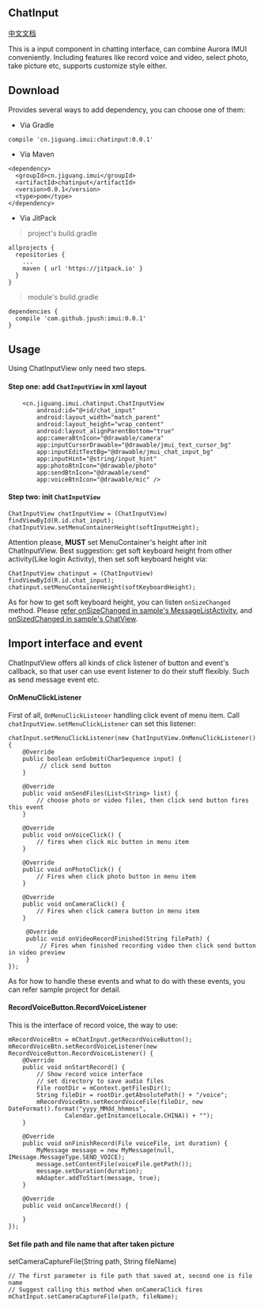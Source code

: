 ## ChatInput

[中文文档](./README.md)

This is a input component in chatting interface, can combine Aurora IMUI conveniently. Including
features like record voice and video, select photo, take picture etc, supports customize style either.


## Download
Provides several ways to add dependency, you can choose one of them:

- Via Gradle
```
compile 'cn.jiguang.imui:chatinput:0.0.1'
```

- Via Maven

```
<dependency>
  <groupId>cn.jiguang.imui</groupId>
  <artifactId>chatinput</artifactId>
  <version>0.0.1</version>
  <type>pom</type>
</dependency>
```

- Via JitPack
> project's build.gradle

```
allprojects {
  repositories {
    ...
    maven { url 'https://jitpack.io' }
  }
}

```

> module's build.gradle

```
dependencies {
  compile 'com.github.jpush:imui:0.0.1'
}
```

## Usage
Using ChatInputView only need two steps.

#### Step one: add `ChatInputView` in xml layout

```
    <cn.jiguang.imui.chatinput.ChatInputView
        android:id="@+id/chat_input"
        android:layout_width="match_parent"
        android:layout_height="wrap_content"
        android:layout_alignParentBottom="true"
        app:cameraBtnIcon="@drawable/camera"
        app:inputCursorDrawable="@drawable/jmui_text_cursor_bg"
        app:inputEditTextBg="@drawable/jmui_chat_input_bg"
        app:inputHint="@string/input_hint"
        app:photoBtnIcon="@drawable/photo"
        app:sendBtnIcon="@drawable/send"
        app:voiceBtnIcon="@drawable/mic" />

```

#### Step two: init `ChatInputView`

```
ChatInputView chatInputView = (ChatInputView) findViewById(R.id.chat_input);
chatInputView.setMenuContainerHeight(softInputHeight);
```

Attention please, **MUST** set MenuContainer's height after init ChatInputView. Best suggestion: get
soft keyboard height from other activity(Like login Activity), then set soft keyboard height via:
```
ChatInputView chatinput = (ChatInputView) findViewById(R.id.chat_input);
chatinput.setMenuContainerHeight(softKeyboardHeight);
```

As for how to get soft keyboard height, you can listen `onSizeChanged` method.
Please [refer onSizeChanged in sample's MessageListActivity](./../sample/exampleui/src/main/java/imui/jiguang/cn/imuisample/messages/MessageListActivity.java#L340),
and [onSizedChanged in sample's ChatView](./../sample/exampleui/src/main/java/imui/jiguang/cn/imuisample/views/ChatView.java#L102).


## Import interface and event
ChatInputView offers all kinds of click listener of button and event's callback, so that user can use
event listener to do their stuff flexibly. Such as send message event etc.

#### OnMenuClickListener
First of all, `OnMenuClickListener` handling click event of menu item. Call `chatInputView.setMenuClickListener`
can set this listener:
```
chatInput.setMenuClickListener(new ChatInputView.OnMenuClickListener() {
    @Override
    public boolean onSubmit(CharSequence input) {
         // click send button
    }

    @Override
    public void onSendFiles(List<String> list) {
        // choose photo or video files, then click send button fires this event
    }

    @Override
    public void onVoiceClick() {
        // fires when click mic button in menu item
    }

    @Override
    public void onPhotoClick() {
        // Fires when click photo button in menu item
    }

    @Override
    public void onCameraClick() {
        // Fires when click camera button in menu item
    }

     @Override
     public void onVideoRecordFinished(String filePath) {
         // Fires when finished recording video then click send button in video preview
     }
});
```

As for how to handle these events and what to do with these events, you can refer sample project for detail.

#### RecordVoiceButton.RecordVoiceListener
This is the interface of record voice, the way to use:

```
mRecordVoiceBtn = mChatInput.getRecordVoiceButton();
mRecordVoiceBtn.setRecordVoiceListener(new RecordVoiceButton.RecordVoiceListener() {
    @Override
    public void onStartRecord() {
        // Show record voice interface
        // set directory to save audio files
        File rootDir = mContext.getFilesDir();
        String fileDir = rootDir.getAbsolutePath() + "/voice";
        mRecordVoiceBtn.setRecordVoiceFile(fileDir, new DateFormat().format("yyyy_MMdd_hhmmss",
                Calendar.getInstance(Locale.CHINA)) + "");
    }

    @Override
    public void onFinishRecord(File voiceFile, int duration) {
        MyMessage message = new MyMessage(null, IMessage.MessageType.SEND_VOICE);
        message.setContentFile(voiceFile.getPath());
        message.setDuration(duration);
        mAdapter.addToStart(message, true);
    }

    @Override
    public void onCancelRecord() {

    }
});
```

#### Set file path and file name that after taken picture
setCameraCaptureFile(String path, String fileName)

```
// The first parameter is file path that saved at, second one is file name
// Suggest calling this method when onCameraClick fires
mChatInput.setCameraCaptureFile(path, fileName);

```
